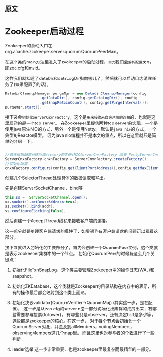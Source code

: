 
## [原文](https://www.cnblogs.com/yuyijq/p/4115589.html)

# Zookeeper启动过程

Zookeeper的启动入口在org.apache.zookeeper.server.quorum.QuorumPeerMain。

在这个类的main方法里进入了zookeeper的启动过程，`首先`我们会`解析配置文件`，即zoo.cfg和myid。

这样我们就知道了dataDir和dataLogDir指向哪儿了，然后就可以启动日志清理任务了(如果配置了的话)。
```java
DatadirCleanupManager purgeMgr = new DatadirCleanupManager(config
                .getDataDir(), config.getDataLogDir(), config
                .getSnapRetainCount(), config.getPurgeInterval());
purgeMgr.start();
```
接下来会`初始化ServerCnxnFactory`，这个是`用来接收来自客户端的连接`的，也就是这里启动的是一个tcp server。
在Zookeeper里提供两种tcp server的实现，一个是使用java原生NIO的方式，另外一个是使用Netty。
默认是`java nio`的方式，一个典型的Reactor模型。
因为java nio编程并不是本文的重点，所以在这里就只是简单的介绍一下。
```java

//首先根据配置创建对应factory的实例:NIOServerCnxnFactory 或者 NettyServerCnxnFactory
ServerCnxnFactory cnxnFactory = ServerCnxnFactory.createFactory();
//初始化配置
cnxnFactory.configure(config.getClientPortAddress(),config.getMaxClientCnxns());
```
创建几个SelectorThread处理具体的数据读取和写出。

先是创建ServerSocketChannel，bind等
```java
this.ss =  ServerSocketChannel.open();
ss.socket().setReuseAddress(true);
ss.socket().bind(addr);
ss.configureBlocking(false);
```
然后创建一个AcceptThread线程来接收客户端的连接。

这一部分就是处理客户端请求的模块了，如果遇到有客户端请求的问题可以看看这部分。

接下来就进入初始化的主要部分了，首先会创建一个QuorumPeer实例，这个类就是表示zookeeper集群中的一个节点。
初始化QuorumPeer的时候有这么几个关键点：

1. 初始化FileTxnSnapLog，这个类主要管理Zookeeper中的操作日志(WAL)和snapshot。

2. 初始化ZKDatabase，这个类就是Zookeeper的目录结构在内存中的表示，所有的操作最后都会映射到这个类上面来。

3. 初始化决议validator(QuorumVerifier->QuorumMaj) (其实这一步，是在配置)。
这一步是从zoo.cfg的server.n这一部分初始化出集群的成员出来，有哪些需要参与投票(follower)，
有哪些只是observer。还有决定half是多少等，这些都是zookeeper的核心。在这一步，
对于每个节点会初始化一个QuorumServer对象，并且放到allMembers，votingMembers，observingMembers这几个map里。
而且这里也对参与者的个数进行了一些判断。

4. leader选举 这一步非常重要，也是zookeeper里最复杂而最精华的一部分。
